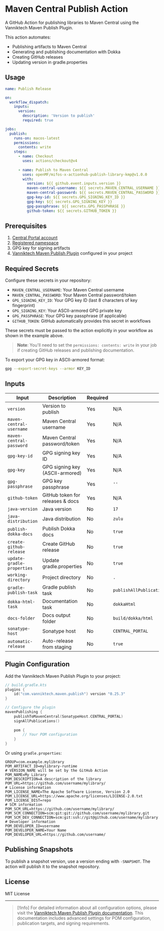 # Maven Central Publish Action

A GitHub Action for publishing libraries to Maven Central using the Vanniktech Maven Publish Plugin.

This action automates:
- Publishing artifacts to Maven Central
- Generating and publishing documentation with Dokka
- Creating GitHub releases
- Updating version in gradle.properties

## Usage

```yaml
name: Publish Release

on:
  workflow_dispatch:
    inputs:
      version:
        description: 'Version to publish'
        required: true

jobs:
  publish:
    runs-on: macos-latest
    permissions:
      contents: write
    steps:
      - name: Checkout
        uses: actions/checkout@v4
        
      - name: Publish to Maven Central
        uses: openMF/mifos-x-actionhub-publish-library-kmp@v1.0.0
        with:
          version: ${{ github.event.inputs.version }}
          maven-central-username: ${{ secrets.MAVEN_CENTRAL_USERNAME }}
          maven-central-password: ${{ secrets.MAVEN_CENTRAL_PASSWORD }}
          gpg-key-id: ${{ secrets.GPG_SIGNING_KEY_ID }}
          gpg-key: ${{ secrets.GPG_SIGNING_KEY }}
          gpg-passphrase: ${{ secrets.GPG_PASSPHRASE }}
          github-token: ${{ secrets.GITHUB_TOKEN }}
```

## Prerequisites

1. [Central Portal account](https://central.sonatype.org/register/central-portal/#create-an-account)
2. [Registered namespace](https://central.sonatype.org/register/namespace/)
3. GPG key for signing artifacts
4. [Vanniktech Maven Publish Plugin](https://vanniktech.github.io/gradle-maven-publish-plugin/central/) configured in your project

## Required Secrets

Configure these secrets in your repository:

- `MAVEN_CENTRAL_USERNAME`: Your Maven Central username
- `MAVEN_CENTRAL_PASSWORD`: Your Maven Central password/token
- `GPG_SIGNING_KEY_ID`: Your GPG key ID (last 8 characters of key fingerprint)
- `GPG_SIGNING_KEY`: Your ASCII-armored GPG private key
- `GPG_PASSPHRASE`: Your GPG key passphrase (if applicable)
- `GITHUB_TOKEN`: GitHub automatically provides this secret in workflows

These secrets must be passed to the action explicitly in your workflow as shown in the example above.

> **Note**: You'll need to set the `permissions: contents: write` in your job if creating GitHub releases and publishing documentation.

To export your GPG key in ASCII-armored format:
```bash
gpg --export-secret-keys --armor KEY_ID
```

## Inputs

| Input                      | Description                      | Required | Default                                          |
|----------------------------|----------------------------------|----------|--------------------------------------------------|
| `version`                  | Version to publish               | Yes      | N/A                                              |
| `maven-central-username`   | Maven Central username           | Yes      | N/A                                              |
| `maven-central-password`   | Maven Central password/token     | Yes      | N/A                                              |
| `gpg-key-id`               | GPG signing key ID               | Yes      | N/A                                              |
| `gpg-key`                  | GPG signing key (ASCII-armored)  | Yes      | N/A                                              |
| `gpg-passphrase`           | GPG key passphrase               | Yes      | `''`                                             |
| `github-token`             | GitHub token for releases & docs | Yes      | N/A                                              |
| `java-version`             | Java version                     | No       | `17`                                             |
| `java-distribution`        | Java distribution                | No       | `zulu`                                           |
| `publish-dokka-docs`       | Publish Dokka docs               | No       | `true`                                           |
| `create-github-release`    | Create GitHub release            | No       | `true`                                           |
| `update-gradle-properties` | Update gradle.properties         | No       | `true`                                           |
| `working-directory`        | Project directory                | No       | `.`                                              |
| `gradle-publish-task`      | Gradle publish task              | No       | `publishAllPublicationsToMavenCentralRepository` |
| `dokka-html-task`          | Documentation task               | No       | `dokkaHtml`                                      |
| `docs-folder`              | Docs output folder               | No       | `build/dokka/html`                               |
| `sonatype-host`            | Sonatype host                    | No       | `CENTRAL_PORTAL`                                 |
| `automatic-release`        | Auto-release from staging        | No       | `true`                                           |

## Plugin Configuration

Add the Vanniktech Maven Publish Plugin to your project:

```kotlin
// build.gradle.kts
plugins {
    id("com.vanniktech.maven.publish") version "0.25.3"
}

// Configure the plugin
mavenPublishing {
    publishToMavenCentral(SonatypeHost.CENTRAL_PORTAL)
    signAllPublications()
    
    pom {
        // Your POM configuration
    }
}
```

Or using `gradle.properties`:

```properties
GROUP=com.example.mylibrary
POM_ARTIFACT_ID=mylibrary-runtime
# VERSION_NAME will be set by the GitHub Action
POM_NAME=My Library
POM_DESCRIPTION=A description of the library
POM_URL=https://github.com/username/mylibrary/
# License information
POM_LICENSE_NAME=The Apache Software License, Version 2.0
POM_LICENSE_URL=https://www.apache.org/licenses/LICENSE-2.0.txt
POM_LICENSE_DIST=repo
# SCM information
POM_SCM_URL=https://github.com/username/mylibrary/
POM_SCM_CONNECTION=scm:git:git://github.com/username/mylibrary.git
POM_SCM_DEV_CONNECTION=scm:git:ssh://git@github.com/username/mylibrary.git
# Developer information
POM_DEVELOPER_ID=username
POM_DEVELOPER_NAME=Your Name
POM_DEVELOPER_URL=https://github.com/username/
```

## Publishing Snapshots

To publish a snapshot version, use a version ending with `-SNAPSHOT`. The action will publish it to the snapshot repository.

## License

MIT License

---

> \[!Info] For detailed information about all configuration options,
> please visit the [Vanniktech Maven Publish Plugin documentation](https://vanniktech.github.io/gradle-maven-publish-plugin/central/).
> This documentation includes advanced settings for POM configuration, publication targets, and signing requirements.
